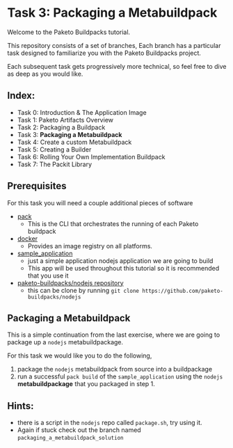 # Task 3: Packaging a Metabuildpack

Welcome to the Paketo Buildpacks tutorial.

This repository consists of a set of branches,
Each branch has a particular task designed to familiarize
you with the Paketo Buildpacks project.

Each subsequent task gets progressively more technical,
so feel free to dive as deep as you would like.

Index:
-
- Task 0: Introduction & The Application Image
- Task 1: Paketo Artifacts Overview
- Task 2: Packaging a Buildpack
- Task 3: **Packaging a Metabuildpack**
- Task 4: Create a custom Metabuildpack
- Task 5: Creating a Builder
- Task 6: Rolling Your Own Implementation Buildpack
- Task 7: The Packit Library

## Prerequisites

For this task you will need a couple additional pieces of software
 - [pack](https://buildpacks.io/docs/install-pack/)
   - This is the CLI that orchestrates the running of each Paketo buildpack
 - [docker](https://docs.docker.com/get-docker/)
   - Provides an image registry on all platforms.
 - [sample_application](https://github.com/dwillist/onboarding_application)
   - just a simple application nodejs application we are going to build
   -    This app will be used throughout this tutorial so it is recommended that you use it
- [paketo-buildpacks/nodejs repository](https://github.com/paketo-buildpacks/nodejs)
    - this can be clone by running
    ```git clone https://github.com/paketo-buildpacks/nodejs```



## Packaging a Metabuildpack

This is a simple continuation from the last exercise, where we are going to package up a `nodejs` metabuildpackage.

For this task we would like you to do the following,
 1) package the `nodejs` metabuildpack from source into a buildpackage
 2) run a successful `pack build` of the `sample_application` using the `nodejs` **metabuildpackage** that you packaged in step 1.

Hints:
-
- there is a script in the `nodejs` repo called `package.sh`, try using it.
- Again if stuck check out the branch named `packaging_a_metabuildpack_solution`

